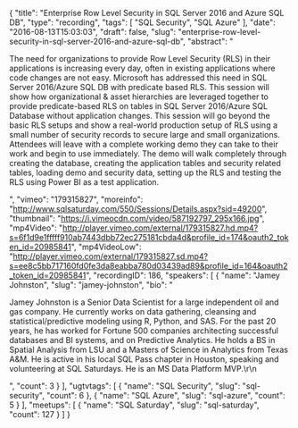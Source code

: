 {
  "title": "Enterprise Row Level Security in SQL Server 2016 and Azure SQL DB",
  "type": "recording",
  "tags": [
    "SQL Security",
    "SQL Azure"
  ],
  "date": "2016-08-13T15:03:03",
  "draft": false,
  "slug": "enterprise-row-level-security-in-sql-server-2016-and-azure-sql-db",
  "abstract": "<p>The need for organizations to provide Row Level Security (RLS) in their applications is increasing every day, often in existing applications where code changes are not easy. Microsoft has addressed this need in SQL Server 2016/Azure SQL DB with predicate based RLS. This session will show how organizational & asset hierarchies are leveraged together to provide predicate-based RLS on tables in SQL Server 2016/Azure SQL Database without application changes. This session will go beyond the basic RLS setups and show a real-world production setup of RLS using a small number of security records to secure large and small organizations. Attendees will leave with a complete working demo they can take to their work and begin to use immediately. The demo will walk completely through creating the database, creating the application tables and security related tables, loading demo and security data, setting up the RLS and testing the RLS using Power BI as a test application.</p>",
  "vimeo": "179315827",
  "moreinfo": "http://www.sqlsaturday.com/550/Sessions/Details.aspx?sid=49200",
  "thumbnail": "https://i.vimeocdn.com/video/587192797_295x166.jpg",
  "mp4Video": "http://player.vimeo.com/external/179315827.hd.mp4?s=6f1d9e1fffff910ab7443dbb72ec275181cbda4d&profile_id=174&oauth2_token_id=20985841",
  "mp4VideoLow": "http://player.vimeo.com/external/179315827.sd.mp4?s=ee8c5bb717160fd0fe3da8eabba780d03439ad89&profile_id=164&oauth2_token_id=20985841",
  "recordingID": 186,
  "speakers": [
    {
      "name": "Jamey Johnston",
      "slug": "jamey-johnston",
      "bio": "<p>Jamey Johnston is a Senior Data Scientist for a large independent oil and gas company. He currently works on data gathering, cleansing and statistical/predictive modeling using R, Python, and SAS. For the past 20 years, he has worked for Fortune 500 companies architecting successful databases and BI systems, and on Predictive Analytics. He holds a BS in Spatial Analysis from LSU and a Masters of Science in Analytics from Texas A&M. He is active in his local SQL Pass chapter in Houston, speaking and volunteering at SQL Saturdays. He is an MS Data Platform MVP.\r\n</p>",
      "count": 3
    }
  ],
  "ugtvtags": [
    {
      "name": "SQL Security",
      "slug": "sql-security",
      "count": 6
    },
    {
      "name": "SQL Azure",
      "slug": "sql-azure",
      "count": 5
    }
  ],
  "meetups": [
    {
      "name": "SQL Saturday",
      "slug": "sql-saturday",
      "count": 127
    }
  ]
}